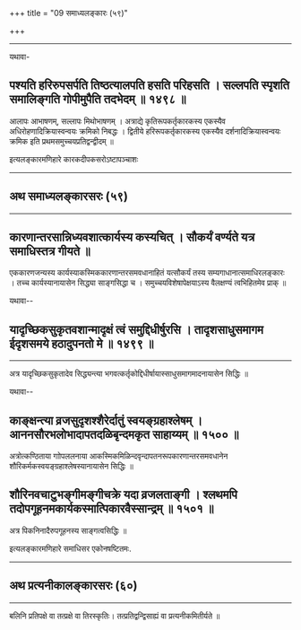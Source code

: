 +++
title = "09 समाध्यलङ्कारः (५९)"

+++


------------------------------------------------------------------------

यथावा-



## पश्यति हरिरुपसर्पति तिष्ठत्यालपति हसति परिहसति । सल्लपति स्पृशति समालिङ्गति गोपीमुपैति तदभेदम् ॥ १४९८ ॥

आलापः आभाषणम्, सल्लापः मिथोभाषणम् । अत्राद्ये कृतिरूपकर्तृकारकस्य
एकस्यैव अधिरोहणादिक्रियास्वन्वयः क्रमिको निबद्धः । द्वितीये
हरिरूपकर्तृकारकस्य एकस्यैव दर्शनादिक्रियास्वन्वयः क्रमिक इति
प्रथमसमुच्चयप्रतिद्वन्द्वीदम् ॥

इत्यलङ्कारमणिहारे कारकदीपकसरोऽष्टापञ्चाशः

------------------------------------------------------------------------

## अथ समाध्यलङ्कारसरः (५९)

------------------------------------------------------------------------

## कारणान्तरसान्निध्यवशात्कार्यस्य कस्यचित् । सौकर्यं वर्ण्यते यत्र समाधिस्तत्र गीयते ॥

एककारणजन्यस्य कार्यस्याकस्मिककारणान्तरसमवधानाहितं यत्सौकर्यं तस्य
सम्यगाधानात्समाधिरलङ्कारः । तच्च कार्यस्यानायासेन सिद्ध्या साङ्गसिद्धा च
। समुच्चयविशेषापेक्षयाऽस्य वैलक्षण्यं त्वभिहितमेव प्राक् ॥

यथावा--



## यादृच्छिकसुकृतवशान्मादृक्षं त्वं समुद्दिधीर्षुरसि । तादृशसाधुसमागम ईदृशसमये हठादुपनतो मे ॥ १४९९ ॥

------------------------------------------------------------------------

अत्र यादृच्छिकसुकृतादेव सिद्ध्यन्त्या
भगवत्कर्तृकोद्दिधीर्षायास्साधुसमागमादनायासेन सिद्धिः ॥

यथावा--



## काङ्क्षन्त्या व्रजसुदृशश्शैरेर्दातुं स्वयङ्ग्रहाश्लेषम् । आननसौरभलोभादापतदळिबृन्दमकृत साहाय्यम् ॥ १५०० ॥

अत्रोत्कण्ठिताया गाोपललनाया आकस्मिकमिळिन्दवृन्दापतनरूपकारणान्तरसमवधानेन
शौरिकर्मकस्वयङ्ग्रहाश्लेषस्यानायासेन सिद्धिः ॥



## शौरिनवचाटुभङ्गीमङ्गीचक्रे यदा व्रजलताङ्गी । श्लथमपि तदोपगूहनमकार्यकस्मात्पिकारवैस्सान्द्रम् ॥ १५०१ ॥

अत्र पिकनिनादैरुपगूहनस्य साङ्गत्वसिद्धिः ॥

इत्यलङ्कारमणिहारे समाधिसर एकोनषष्टितमः.

------------------------------------------------------------------------

## अथ प्रत्यनीकालङ्कारसरः (६०)

------------------------------------------------------------------------



बलिनि प्रतिपक्षे वा तत्प्रक्षे वा तिरस्कृतिः।
तत्प्रतिद्वन्द्विसाह्यं वा प्रत्यनीकमितीर्यते ॥

